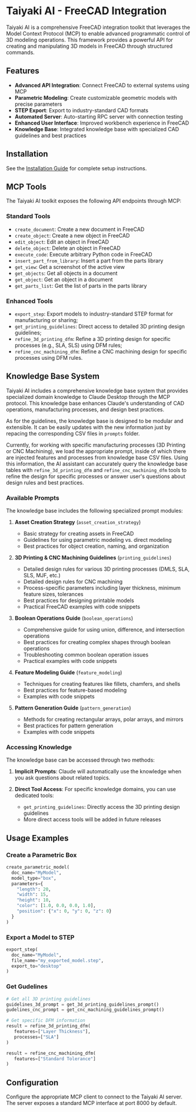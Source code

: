# Taiyaki AI - FreeCAD Integration

Taiyaki AI is a comprehensive FreeCAD integration toolkit that leverages the Model Context Protocol (MCP) to enable advanced programmatic control of 3D modeling operations. This framework provides a powerful API for creating and manipulating 3D models in FreeCAD through structured commands.

## Features

- **Advanced API Integration**: Connect FreeCAD to external systems using MCP
- **Parametric Modeling**: Create customizable geometric models with precise parameters
- **STEP Export**: Export to industry-standard CAD formats
- **Automated Server**: Auto-starting RPC server with connection testing
- **Enhanced User Interface**: Improved workbench experience in FreeCAD
- **Knowledge Base**: Integrated knowledge base with specialized CAD guidelines and best practices

## Installation 

See the [Installation Guide](INSTALLATION.md) for complete setup instructions.

## MCP Tools

The Taiyaki AI toolkit exposes the following API endpoints through MCP:

### Standard Tools
* `create_document`: Create a new document in FreeCAD
* `create_object`: Create a new object in FreeCAD
* `edit_object`: Edit an object in FreeCAD
* `delete_object`: Delete an object in FreeCAD
* `execute_code`: Execute arbitrary Python code in FreeCAD
* `insert_part_from_library`: Insert a part from the parts library
* `get_view`: Get a screenshot of the active view
* `get_objects`: Get all objects in a document
* `get_object`: Get an object in a document
* `get_parts_list`: Get the list of parts in the parts library

### Enhanced Tools
* `export_step`: Export models to industry-standard STEP format for manufacturing or sharing;    
* `get_printing_guidelines`: Direct access to detailed 3D printing design guidelines;  
* `refine_3d_printing_dfm`: Refine a 3D printing design for specific processes (e.g., SLA, SLS) using DFM rules;  
* `refine_cnc_machining_dfm`: Refine a CNC machining design for specific processes using DFM rules.  

## Knowledge Base System

Taiyaki AI includes a comprehensive knowledge base system that provides specialized domain knowledge to Claude Desktop through the MCP protocol. This knowledge base enhances Claude's understanding of CAD operations, manufacturing processes, and design best practices.

As for the guidelines, the knowledge base is designed to be modular and extensible. It can be easily updates with the new information just by repacing the corresponding CSV files in `prompts` folder.

Currently, for working with specific manufacturing processes (3D Printing or CNC Machining), we load the appropriate prompt, inside of which there are injected features and processes from knowledge base CSV files. Using this information, the AI assistant can accurately query the knowledge base tables with `refine_3d_printing_dfm` and `refine_cnc_machining_dfm` tools to refine the design for specific processes or answer user's questions about design rules and best practices.

### Available Prompts

The knowledge base includes the following specialized prompt modules:

1. **Asset Creation Strategy** (`asset_creation_strategy`)
   - Basic strategy for creating assets in FreeCAD
   - Guidelines for using parametric modeling vs. direct modeling
   - Best practices for object creation, naming, and organization

2. **3D Printing & CNC Machining Guidelines** (`printing_guidelines`)
   - Detailed design rules for various 3D printing processes (DMLS, SLA, SLS, MJF, etc.)  
   - Detailed design rules for CNC machining  
   - Process-specific parameters including layer thickness, minimum feature sizes, tolerances
   - Best practices for designing printable models
   - Practical FreeCAD examples with code snippets

3. **Boolean Operations Guide** (`boolean_operations`)
   - Comprehensive guide for using union, difference, and intersection operations
   - Best practices for creating complex shapes through boolean operations
   - Troubleshooting common boolean operation issues
   - Practical examples with code snippets

4. **Feature Modeling Guide** (`feature_modeling`)
   - Techniques for creating features like fillets, chamfers, and shells
   - Best practices for feature-based modeling
   - Examples with code snippets

5. **Pattern Generation Guide** (`pattern_generation`)
   - Methods for creating rectangular arrays, polar arrays, and mirrors
   - Best practices for pattern generation
   - Examples with code snippets

### Accessing Knowledge

The knowledge base can be accessed through two methods:

1. **Implicit Prompts**: Claude will automatically use the knowledge when you ask questions about related topics.

2. **Direct Tool Access**: For specific knowledge domains, you can use dedicated tools:
   - `get_printing_guidelines`: Directly access the 3D printing design guidelines
   - More direct access tools will be added in future releases

## Usage Examples

### Create a Parametric Box

```python
create_parametric_model(
  doc_name="MyModel",
  model_type="box",
  parameters={
    "length": 20,
    "width": 15, 
    "height": 10,
    "color": [1.0, 0.0, 0.0, 1.0],
    "position": {"x": 0, "y": 0, "z": 0}
  }
)
```

### Export a Model to STEP

```python
export_step(
  doc_name="MyModel",
  file_name="my_exported_model.step",
  export_to="desktop"
)
```

### Get Gudelines

```python
# Get all 3D printing guidelines
guidelines_3d_prompt = get_3d_printing_guidelines_prompt()
gudelines_cnc_prompt = get_cnc_machining_guidelines_prompt()

# Get specific DFM information
result = refine_3d_printing_dfm(
   features=["Layer Thickness"],
   processes=["SLA"]
)

result = refine_cnc_machining_dfm(
   features=["Standard Tolerance"]
)

```

## Configuration

Configure the appropriate MCP client to connect to the Taiyaki AI server. The server exposes a standard MCP interface at port 8000 by default.